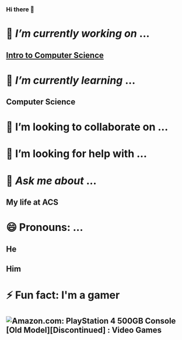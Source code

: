 ### Hi there 👋
🔭 *I’m currently working on* ...
=================================
[Intro to Computer Science](https://classroom.google.com/c/NjUzMzU0OTI3NTM1)
---------------------------------------------------------------------------
🌱 *I’m currently learning* ...
=================================
__Computer Science__
----------------
👯 I’m looking to collaborate on ...
=================================
🤔 I’m looking for help with ...
=================================
💬 **_Ask me about_** ...
=================================
My life at ACS
--------------
😄 Pronouns: ...
=================================
He
--
Him
---
⚡ Fun fact: I'm a gamer
=================================
## <img src="https://m.media-amazon.com/images/W/MEDIAX_792452-T1/images/I/51ROi4d4puL._AC_UF1000,1000_QL80_.jpg" alt="Amazon.com: PlayStation 4 500GB Console [Old Model][Discontinued] : Video  Games"/>

